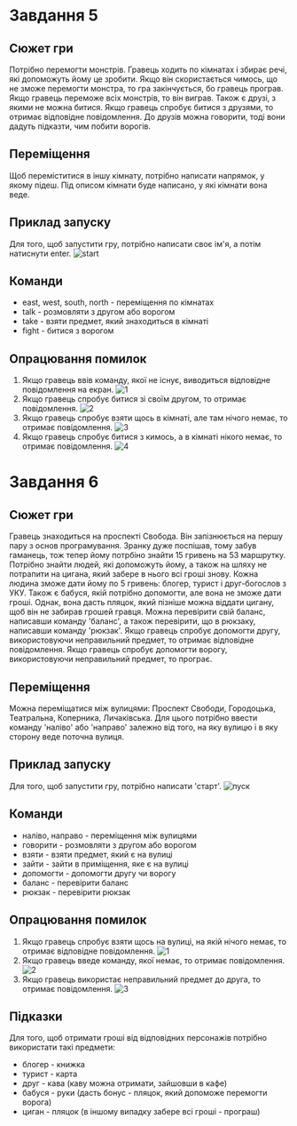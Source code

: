 # Завдання 5
## Cюжет гри
Потрібно перемогти монстрів. Гравець ходить по кімнатах і збирає речі, які допоможуть йому це зробити. Якщо він скористається чимось, що не зможе перемогти монстра, то гра закінчується, бо гравець програв. Якщо гравець переможе всіх монстрів, то він виграв. Також є друзі, з якими не можна битися. Якщо гравець спробує битися з друзями, то отримає відповідне повідомлення. До друзів можна говорити, тоді вони дадуть підказти, чим побити ворогів.
## Переміщення
Щоб переміститися в іншу кімнату, потрібно написати напрямок, у якому підеш. Під описом кімнати буде написано, у які кімнати вона веде.
## Приклад запуску
Для того, щоб запустити гру, потрібно написати своє ім'я, а потім натиснути enter.
![start](https://user-images.githubusercontent.com/116520570/224486793-41e5cbd1-a9a0-482e-8af4-00296d32d8d1.png)
## Команди
- east, west, south, north - переміщення по кімнатах
- talk - розмовляти з другом або ворогом
- take - взяти предмет, який знаходиться в кімнаті
- fight - битися з ворогом
## Опрацювання помилок
1. Якщо гравець ввів команду, якої не існує, виводиться відповідне повідомлення на екран.
![1](https://user-images.githubusercontent.com/116520570/224487161-5dcbfa95-6891-48ae-a20f-1a8c41363c2f.png)
2. Якщо гравець спробує битися зі своїм другом, то отримає повідомлення.
![2](https://user-images.githubusercontent.com/116520570/224487225-b5a06798-578b-43ce-9047-facd8ef3d21b.png)
3. Якщо гравець спробує взяти щось в кімнаті, але там нічого немає, то отримає повідомлення.
![3](https://user-images.githubusercontent.com/116520570/224487381-5d093c18-bf8c-4b43-9816-cc84fba584e8.png)
4. Якщо гравець спробує битися з кимось, а в кімнаті нікого немає, то отримає повідомлення.
![4](https://user-images.githubusercontent.com/116520570/224487431-b523ab32-3d78-4cff-be04-667e9ce6541f.png)

# Завдання 6
## Сюжет гри
Гравець знаходиться на проспекті Свобода. Він запізнюється на першу пару з основ програмування. Зранку дуже поспішав, тому забув гаманець, тож тепер йому потрбіно знайти 15 гривень на 53 маршрутку. Потрібно знайти людей, які допоможуть йому, а також на шляху не потрапити на цигана, який забере в нього всі гроші знову. Кожна людина зможе дати йому по 5 гривень: блогер, турист і друг-богослов з УКУ. Також є бабуся, якій потрібно допомогти, але вона не зможе дати гроші. Однак, вона дасть пляцок, який пізніше можна віддати цигану, щоб він не забирав грошей гравця. Можна перевірити свій баланс, написавши команду 'баланс', а також перевірити, що в рюкзаку, написавши команду 'рюкзак'. Якщо гравець спробує допомогти другу, використовуючи неправильний предмет, то отримає відповідне повідомлення. Якщо гравець спробує допомогти ворогу, використовуючи неправильний предмет, то програє.
## Переміщення
Можна переміщатися між вулицями: Проспект Свободи, Городоцька, Театральна, Коперника, Личаківська. Для цього потрібно ввести команду 'наліво' або 'направо' залежно від того, на яку вулицю і в яку сторону веде поточна вулиця.
## Приклад запуску
Для того, щоб запустити гру, потрібно написати 'старт'.
![пуск](https://user-images.githubusercontent.com/116520570/224488154-d3d23b87-d6c0-49e6-aaf4-bf75fed2e6fd.png)
## Команди
- наліво, направо - переміщення між вулицями
- говорити - розмовляти з другом або ворогом
- взяти - взяти предмет, який є на вулиці
- зайти - зайти в приміщення, яке є на вулиці
- допомогти - допомогти другу чи ворогу
- баланс - перевірити баланс
- рюкзак - перевірити рюкзак
## Опрацювання помилок
1. Якщо гравець спробує взяти щось на вулиці, на якій нічого немає, то отримає відповідне повідомлення.
![1](https://user-images.githubusercontent.com/116520570/224488704-c2ac1363-06de-4c3f-bceb-05d84a9ef5e7.png)
2. Якщо гравець введе команду, якої немає, то отримає повідомлення.
![2](https://user-images.githubusercontent.com/116520570/224488795-782688c5-6bed-4999-8053-3dac5bd0c799.png)
3. Якщо гравець використає неправильний предмет до друга, то отримає повідомлення.
![3](https://user-images.githubusercontent.com/116520570/224726390-d71d7021-c59d-44e1-8f0d-ecdc7146a18a.png)
## Підказки
Для того, щоб отримати гроші від відповідних персонажів потрібно використати такі предмети:
- блогер - книжка
- турист - карта
- друг - кава (каву можна отримати, зайшовши в кафе)
- бабуся - руки (дасть бонус - пляцок, який допоможе перемогти ворога)
- циган - пляцок (в іншому випадку забере всі гроші - програш)
